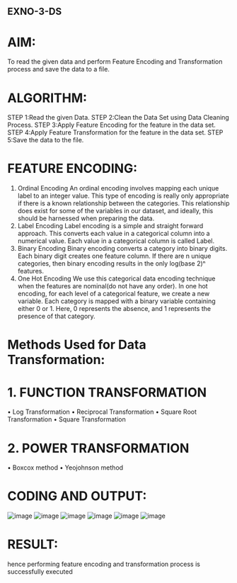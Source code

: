 ## EXNO-3-DS

# AIM:
To read the given data and perform Feature Encoding and Transformation process and save the data to a file.

# ALGORITHM:
STEP 1:Read the given Data.
STEP 2:Clean the Data Set using Data Cleaning Process.
STEP 3:Apply Feature Encoding for the feature in the data set.
STEP 4:Apply Feature Transformation for the feature in the data set.
STEP 5:Save the data to the file.

# FEATURE ENCODING:
1. Ordinal Encoding
An ordinal encoding involves mapping each unique label to an integer value. This type of encoding is really only appropriate if there is a known relationship between the categories. This relationship does exist for some of the variables in our dataset, and ideally, this should be harnessed when preparing the data.
2. Label Encoding
Label encoding is a simple and straight forward approach. This converts each value in a categorical column into a numerical value. Each value in a categorical column is called Label.
3. Binary Encoding
Binary encoding converts a category into binary digits. Each binary digit creates one feature column. If there are n unique categories, then binary encoding results in the only log(base 2)ⁿ features.
4. One Hot Encoding
We use this categorical data encoding technique when the features are nominal(do not have any order). In one hot encoding, for each level of a categorical feature, we create a new variable. Each category is mapped with a binary variable containing either 0 or 1. Here, 0 represents the absence, and 1 represents the presence of that category.

# Methods Used for Data Transformation:
  # 1. FUNCTION TRANSFORMATION
• Log Transformation
• Reciprocal Transformation
• Square Root Transformation
• Square Transformation
  # 2. POWER TRANSFORMATION
• Boxcox method
• Yeojohnson method

# CODING AND OUTPUT:
![image](https://github.com/Saiguruchandran/EXNO-3-DS/assets/144870946/204b296c-76be-459d-babe-6b73fcc535f5)
![image](https://github.com/Saiguruchandran/EXNO-3-DS/assets/144870946/7ac7408e-2dc4-499c-8187-4d86d819b1cf)
![image](https://github.com/Saiguruchandran/EXNO-3-DS/assets/144870946/284f46cf-5efb-4d37-b595-adc8a79f61bd)
![image](https://github.com/Saiguruchandran/EXNO-3-DS/assets/144870946/a4df4103-25ca-41f2-ab91-dcd0b707205f)
![image](https://github.com/Saiguruchandran/EXNO-3-DS/assets/144870946/ec7e4846-b76c-4e3a-9615-99879300a318)
![image](https://github.com/Saiguruchandran/EXNO-3-DS/assets/144870946/43f14f80-2328-4713-b055-41e9abbf625b)

      
# RESULT:
  hence performing feature encoding and transformation process is successfully executed     

       
